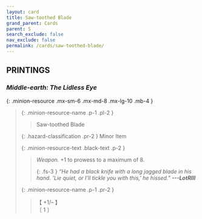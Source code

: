 ```yaml
---
layout: card
title: Saw-toothed Blade
grand_parent: Cards
parent: S
search_exclude: false
nav_exclude: false
permalink: /cards/saw-toothed-blade/
---
```


## PRINTINGS


### _Middle-earth: The Lidless Eye_

{: .minion-resource .mx-sm-6 .mx-md-8 .mx-lg-10 .mb-4 }
> {: .minion-resource-name .p-1 .pl-2 }
> > <div class="hazard-mp"></div>
> > <div class="card-name">Saw-toothed Blade</div>
>
> {: .hazard-classification .pr-2 }
> Minor Item
>
> {: .minion-resource-text .black-text .p-2 }
> > _Weapon._ +1 to prowess to a maximum of 8. 
> > 
> > {: .fs-3 } 
> > _“He had a black knife with a long jagged blade in his hand. 'Lie quiet, or I'll tickle you with this,' he hissed."_ ***---&#65279;LotRIII*** 
> 
> {: .minion-resource-name .p-1 .pr-2 }
> > <div class="card-shield">【 +1/&ndash; 】</div>
> > <div class="card-corruption-white">〔 1 〕</div>
